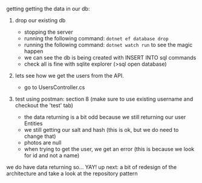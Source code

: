 getting getting the data in our db:

1. drop our existing db
    * stopping the server
    * running the following command: `dotnet ef database drop`
    * running the following command: `dotnet watch run` to see the magic happen
    * we can see the db is being created with INSERT INTO sql commands
    * check all is fine with sqlite explorer (>sql open database)

2. lets see how we get the users from the API.
    * go to UsersController.cs
3. test using postman: section 8 (make sure to use existing username and checkout the 'test' tab)
    * the data returning is a bit odd because we still returning our user Entities
    * we still getting our salt and hash (this is ok, but we do need to change that)
    * photos are null
    * when trying to get the user, we get an error (this is because we look for id and not a name)

we do have data returning so... YAY!
up next: a bit of redesign of the architecture and take a look at the repository pattern
